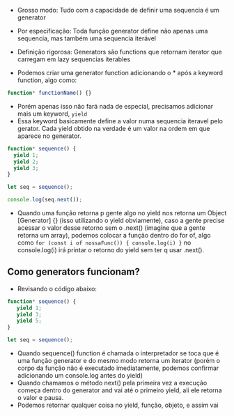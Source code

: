 - Grosso modo: Tudo com a capacidade de definir uma sequencia é um generator
- Por especificação: Toda função generator define não apenas uma sequencia, mas também uma sequencia iterável
- Definição rigorosa: Generators são functions que retornam iterator que carregam em lazy sequencias iterables

- Podemos criar uma generator function adicionando o \* após a keyword function, algo como:
```js
function* functionName() {}
```
- Porém apenas isso não fará nada de especial, precisamos adicionar mais um keyword, `yield`
- Essa keyword basicamente define a valor numa sequencia iteravel pelo gerator. Cada yield obtido na verdade é um valor na ordem em que aparece no generator.
```js
function* sequence() {
  yield 1;
  yield 2;
  yield 3;
}

let seq = sequence();

console.log(seq.next());
```

- Quando uma função retorna p gente algo no yield nos retorna um Object \[Generator] {} (isso utilizando o yield obviamente), caso a gente precise acessar o valor desse retorno sem o .next() (imagine que a gente retorna um array), podemos colocar a função dentro do for of, algo como `for (const i of nossaFunc()) { console.log(i) }` no console.log(i) irá printar o retorno do yield sem ter q usar .next().

## Como generators funcionam?
- Revisando o código abaixo:
```js
function* sequence() {
   yield 1;
   yield 3;
   yield 5;
}

let seq = sequence();
```
- Quando sequence() function é chamada o interpretador se toca que é uma função generator e do mesmo modo retorna um iterator (porém o corpo da função não é executado imediatamente, podemos confirmar adicionando um console.log antes do yield)
- Quando chamamos o método next() pela primeira vez a execução começa dentro do generator and vai até o primeiro yield, ali ele retorna o valor e pausa.
- Podemos retornar qualquer coisa no yield, função, objeto, e assim vai


